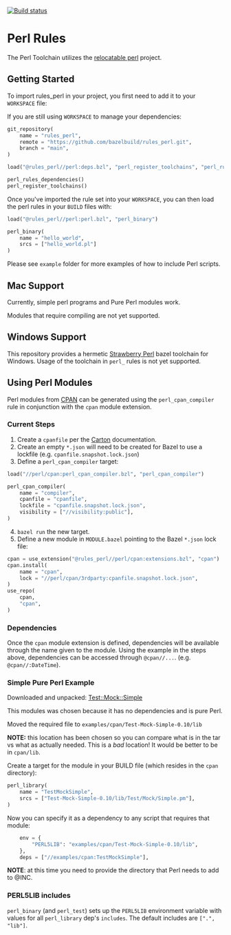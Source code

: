 [![Build status](https://badge.buildkite.com/2aaa805261d9267b26088e2763aa01f9ded00aaab18ed75c1e.svg)](https://buildkite.com/bazel/rules-perl-postsubmit)

# Perl Rules

The Perl Toolchain utilizes the [relocatable perl](https://github.com/skaji/relocatable-perl) project.

## Getting Started

To import rules_perl in your project, you first need to add it to your `WORKSPACE` file:


If you are still using `WORKSPACE` to manage your dependencies:

```python
git_repository(
    name = "rules_perl",
    remote = "https://github.com/bazelbuild/rules_perl.git",
    branch = "main",
)

load("@rules_perl//perl:deps.bzl", "perl_register_toolchains", "perl_rules_dependencies")

perl_rules_dependencies()
perl_register_toolchains()
```

Once you've imported the rule set into your `WORKSPACE`, you can then load the perl rules in your `BUILD` files with:

```python
load("@rules_perl//perl:perl.bzl", "perl_binary")

perl_binary(
    name = "hello_world",
    srcs = ["hello_world.pl"]
)
```

Please see `example` folder for more examples of how to include Perl scripts.

## Mac Support

Currently, simple perl programs and Pure Perl modules work.

Modules that require compiling are not yet supported.

## Windows Support

This repository provides a hermetic [Strawberry Perl](https://strawberryperl.com/) bazel toolchain for Windows. Usage of the toolchain in `perl_` rules is not yet supported.

## Using Perl Modules

Perl modules from [CPAN](https://www.cpan.org/) can be generated using the `perl_cpan_compiler` rule in
conjunction with the `cpan` module extension.

### Current Steps

1. Create a `cpanfile` per the [Carton](https://metacpan.org/pod/Carton) documentation.
2. Create an empty `*.json` will need to be created for Bazel to use a lockfile (e.g. `cpanfile.snapshot.lock.json`)
3. Define a `perl_cpan_compiler` target:

  ```python
  load("//perl/cpan:perl_cpan_compiler.bzl", "perl_cpan_compiler")

  perl_cpan_compiler(
      name = "compiler",
      cpanfile = "cpanfile",
      lockfile = "cpanfile.snapshot.lock.json",
      visibility = ["//visibility:public"],
  )
  ```

4. `bazel run` the new target.
5. Define a new module in `MODULE.bazel` pointing to the Bazel `*.json` lock file:

  ```python
  cpan = use_extension("@rules_perl//perl/cpan:extensions.bzl", "cpan")
  cpan.install(
      name = "cpan",
      lock = "//perl/cpan/3rdparty:cpanfile.snapshot.lock.json",
  )
  use_repo(
      cpan,
      "cpan",
  )
  ```

### Dependencies

Once the `cpan` module extension is defined, dependencies will be available through the name given to the module.
Using the example in the steps above, dependencies can be accessed through `@cpan//...`. (e.g. `@cpan//:DateTime`).

### Simple Pure Perl Example

Downloaded and unpacked: [Test::Mock::Simple](https://metacpan.org/pod/Test::Mock::Simple)

This modules was chosen because it has no dependencies and is pure Perl.

Moved the required file to `examples/cpan/Test-Mock-Simple-0.10/lib`

**NOTE:** this location has been chosen so you can compare what is in the tar vs what as actually needed.  This is a *bad* location!  It would be better to be in `cpan/lib`.

Create a target for the module in your BUILD file (which resides in the `cpan` directory):

```python
perl_library(
    name = "TestMockSimple",
    srcs = ["Test-Mock-Simple-0.10/lib/Test/Mock/Simple.pm"],
)
```

Now you can specify it as a dependency to any script that requires that module:

```python
    env = {
        "PERL5LIB": "examples/cpan/Test-Mock-Simple-0.10/lib",
    },
    deps = ["//examples/cpan:TestMockSimple"],
```

**NOTE**: at this time you need to provide the directory that Perl needs to add to @INC.

### PERL5LIB includes

`perl_binary` (and `perl_test`) sets up the `PERL5LIB` environment variable with values for all `perl_library` dep's `includes`.
The default includes are `[".", "lib"]`.
